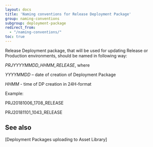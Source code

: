 ```yaml
---
layout: docs
title: 'Naming conventions for Release Deployment Package'
group: naming-conventions
subgroup: deployment-package
redirect_from:
  - "/naming-conventions/"
toc: true
---
```


Release Deployment package, that will be used for updating Release or Production environments, should be named in following way:

_PRJYYYYMMDD_HHMM_RELEASE_, where 

_YYYYMMDD_ – date of creation of Deployment Package

_HHMM_ - time of DP creation in 24H-format

Example:

PRJ20181006_1708_RELEASE

PRJ20181101_1043_RELEASE

## See also

[Deployment Packages uploading to Asset Library]
